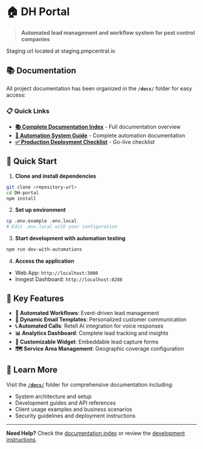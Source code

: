 # 🏠 DH Portal

> **Automated lead management and workflow system for pest control companies**

Staging url located at staging.pmpcentral.io

## 📚 Documentation

All project documentation has been organized in the **`/docs/`** folder for easy access:

### 📋 **Quick Links**

- **[📚 Complete Documentation Index](./docs/README.md)** - Full documentation overview
- **[🔧 Automation System Guide](./docs/AUTOMATION_SYSTEM.md)** - Complete automation documentation
- **[✅ Production Deployment Checklist](./docs/AUTOMATION_PRODUCTION_CHECKLIST.md)** - Go-live checklist

## 🚀 Quick Start

1. **Clone and install dependencies**

```bash
git clone <repository-url>
cd DH-portal
npm install
```

2. **Set up environment**

```bash
cp .env.example .env.local
# Edit .env.local with your configuration
```

3. **Start development with automation testing**

```bash
npm run dev-with-automations
```

4. **Access the application**

- Web App: `http://localhost:3000`
- Inngest Dashboard: `http://localhost:8288`

## 🎯 Key Features

- **🔄 Automated Workflows**: Event-driven lead management
- **📧 Dynamic Email Templates**: Personalized customer communication
- **📞 Automated Calls**: Retell AI integration for voice responses
- **📊 Analytics Dashboard**: Complete lead tracking and insights
- **🎨 Customizable Widget**: Embeddable lead capture forms
- **🗺️ Service Area Management**: Geographic coverage configuration

## 📖 Learn More

Visit the **[`/docs/`](./docs/)** folder for comprehensive documentation including:

- System architecture and setup
- Development guides and API references
- Client usage examples and business scenarios
- Security guidelines and deployment instructions

---

**Need Help?** Check the [documentation index](./docs/README.md) or review the [development instructions](./CLAUDE.md).
